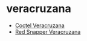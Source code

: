 # veracruzana

 * [Coctel Veracruzana](index/c/coctel-veracruzana-200387.json)
 * [Red Snapper Veracruzana](index/r/red-snapper-veracruzana-14994.json)
